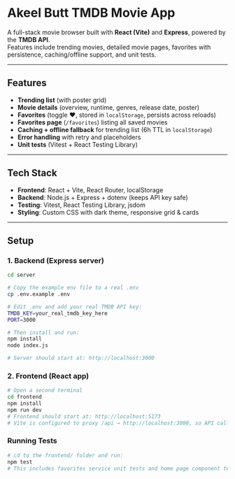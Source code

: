 # Akeel Butt TMDB Movie App

A full-stack movie browser built with **React (Vite)** and **Express**, powered by the **TMDB API**.  
Features include trending movies, detailed movie pages, favorites with persistence, caching/offline support, and unit tests.

---

## Features
- **Trending list** (with poster grid)
- **Movie details** (overview, runtime, genres, release date, poster)
- **Favorites** (toggle ♥, stored in `localStorage`, persists across reloads)
- **Favorites page** (`/favorites`) listing all saved movies
- **Caching + offline fallback** for trending list (6h TTL in `localStorage`)
- **Error handling** with retry and placeholders
- **Unit tests** (Vitest + React Testing Library)

---

## Tech Stack
- **Frontend**: React + Vite, React Router, localStorage
- **Backend**: Node.js + Express + dotenv (keeps API key safe)
- **Testing**: Vitest, React Testing Library, jsdom
- **Styling**: Custom CSS with dark theme, responsive grid & cards

---

## Setup

### 1. Backend (Express server)
```bash
cd server

# Copy the example env file to a real .env
cp .env.example .env

# Edit .env and add your real TMDB API key:
TMDB_KEY=your_real_tmdb_key_here
PORT=3000

# Then install and run:
npm install
node index.js

# Server should start at: http://localhost:3000
```

### 2. Frontend (React app)
```bash
# Open a second terminal
cd frontend
npm install
npm run dev
# Frontend should start at: http://localhost:5173
# Vite is configured to proxy /api → http://localhost:3000, so API calls work.

```

### Running Tests
```bash
# cd to the frontend/ folder and run:
npm test
# This includes favorites service unit tests and home page component tests.
```
